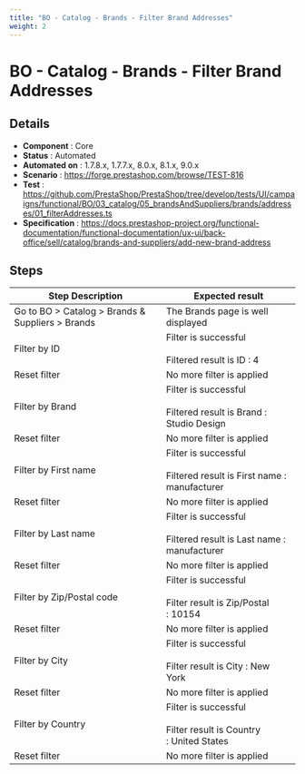 ```yaml
---
title: "BO - Catalog - Brands - Filter Brand Addresses"
weight: 2
---
```


# BO - Catalog - Brands - Filter Brand Addresses
## Details
* **Component** : Core
* **Status** : Automated
* **Automated on** : 1.7.8.x, 1.7.7.x, 8.0.x, 8.1.x, 9.0.x
* **Scenario** : https://forge.prestashop.com/browse/TEST-816
* **Test** : https://github.com/PrestaShop/PrestaShop/tree/develop/tests/UI/campaigns/functional/BO/03_catalog/05_brandsAndSuppliers/brands/addresses/01_filterAddresses.ts
* **Specification** : https://docs.prestashop-project.org/functional-documentation/functional-documentation/ux-ui/back-office/sell/catalog/brands-and-suppliers/add-new-brand-address

## Steps
| Step Description | Expected result |
| ----- | ----- |
| Go to BO > Catalog > Brands & Suppliers > Brands | The Brands page is well displayed |
| Filter by ID | Filter is successful<br><br>Filtered result is ID : 4 |
| Reset filter | No more filter is applied |
| Filter by Brand | Filter is successful<br><br>Filtered result is Brand : Studio Design |
| Reset filter | No more filter is applied |
| Filter by First name | Filter is successful<br><br>Filtered result is First name : manufacturer |
| Reset filter | No more filter is applied |
| Filter by Last name | Filter is successful<br><br>Filtered result is Last name : manufacturer |
| Reset filter | No more filter is applied |
| Filter by Zip/Postal code | Filter is successful<br><br>Filter result is Zip/Postal : 10154 |
| Reset filter | No more filter is applied |
| Filter by City | Filter is successful<br><br>Filter result is City : New York |
| Reset filter | No more filter is applied |
| Filter by Country | Filter is successful<br><br>Filter result is Country : United States |
| Reset filter | No more filter is applied |
